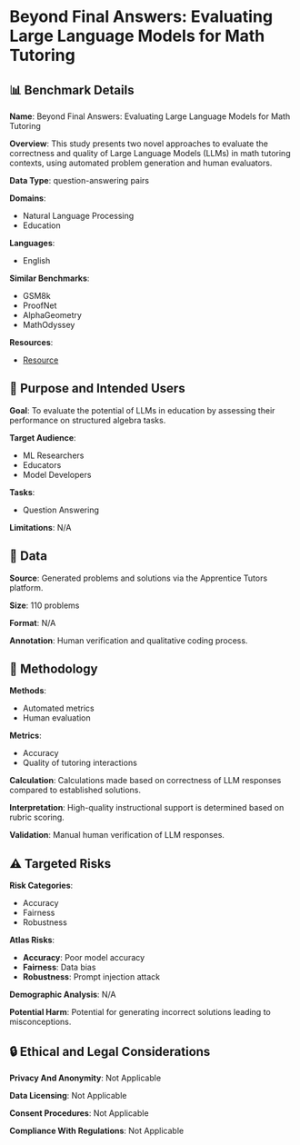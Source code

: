 # Beyond Final Answers: Evaluating Large Language Models for Math Tutoring

## 📊 Benchmark Details

**Name**: Beyond Final Answers: Evaluating Large Language Models for Math Tutoring

**Overview**: This study presents two novel approaches to evaluate the correctness and quality of Large Language Models (LLMs) in math tutoring contexts, using automated problem generation and human evaluators.

**Data Type**: question-answering pairs

**Domains**:
- Natural Language Processing
- Education

**Languages**:
- English

**Similar Benchmarks**:
- GSM8k
- ProofNet
- AlphaGeometry
- MathOdyssey

**Resources**:
- [Resource](N/A)

## 🎯 Purpose and Intended Users

**Goal**: To evaluate the potential of LLMs in education by assessing their performance on structured algebra tasks.

**Target Audience**:
- ML Researchers
- Educators
- Model Developers

**Tasks**:
- Question Answering

**Limitations**: N/A

## 💾 Data

**Source**: Generated problems and solutions via the Apprentice Tutors platform.

**Size**: 110 problems

**Format**: N/A

**Annotation**: Human verification and qualitative coding process.

## 🔬 Methodology

**Methods**:
- Automated metrics
- Human evaluation

**Metrics**:
- Accuracy
- Quality of tutoring interactions

**Calculation**: Calculations made based on correctness of LLM responses compared to established solutions.

**Interpretation**: High-quality instructional support is determined based on rubric scoring.

**Validation**: Manual human verification of LLM responses.

## ⚠️ Targeted Risks

**Risk Categories**:
- Accuracy
- Fairness
- Robustness

**Atlas Risks**:
- **Accuracy**: Poor model accuracy
- **Fairness**: Data bias
- **Robustness**: Prompt injection attack

**Demographic Analysis**: N/A

**Potential Harm**: Potential for generating incorrect solutions leading to misconceptions.

## 🔒 Ethical and Legal Considerations

**Privacy And Anonymity**: Not Applicable

**Data Licensing**: Not Applicable

**Consent Procedures**: Not Applicable

**Compliance With Regulations**: Not Applicable
